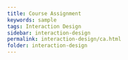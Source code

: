 ```yaml
---
title: Course Assignment
keywords: sample
tags: Interaction Design
sidebar: interaction-design
permalink: interaction-design/ca.html
folder: interaction-design
---
```

